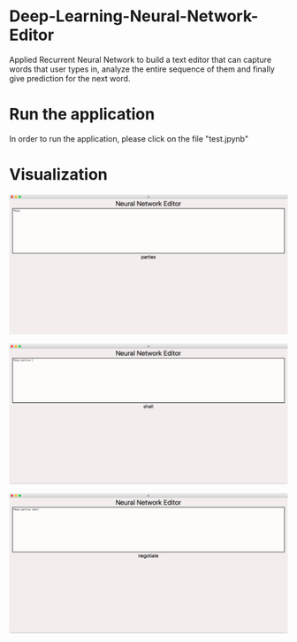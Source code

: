 # Deep-Learning-Neural-Network-Editor
Applied Recurrent Neural Network to build a text editor that can capture words that user types in, analyze the entire sequence of them and finally give prediction for the next word.





# Run the application
In order to run the application, please click on the file "test.jpynb"





# Visualization

![Screenshot](photos/1.png)

![Screenshot](photos/2.png)

![Screenshot](photos/3.png)
